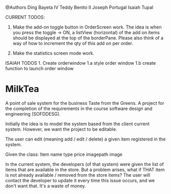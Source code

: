 @Authors
  Ding Bayeta IV
  Teddy Benito II
  Joseph Portugal
  Isaiah Tupal

CURRENT TODOS:
  1. Make the add-on toggle button in OrderScreen work.
    The idea is when you press the toggle -> ON, a listView (horizontal) of the add on items should be displayed
    at the top of the borderPane. Please also think of a way of how to increment the qty of this add on per order.
      
  2. Make the statistics screen mode work.
  
ISAIAH TODOS
    1. Create orderwindow
     1.a style order window
     1.b create function to launch order window
     
# MilkTea
A point of sale system for the business Taste from the Greens. A project for the completion of the requirements in the course software design and engineering (SOFDDESG).

Initially the idea is to model the system based from the client current system.
However, we want the project to be editable.

The user can edit (meaning add / edit / delete) a given item registered in the system.

Given the class:
  Item
    name
    type
    price
    imagepath
    image

In the current system, the developers (of that system) were given the list of items that are available in the store.
But a problem arises, what if THAT item is not already available / removed from the store items?
The user will contact the developer to update it every time this issue occurs, and we don't want that. It's a waste of
money.
  
